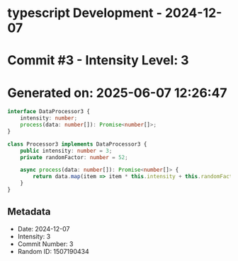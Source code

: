 ﻿# typescript Development - 2024-12-07
# Commit #3 - Intensity Level: 3
# Generated on: 2025-06-07 12:26:47
```typescript
interface DataProcessor3 {
    intensity: number;
    process(data: number[]): Promise<number[]>;
}

class Processor3 implements DataProcessor3 {
    public intensity: number = 3;
    private randomFactor: number = 52;

    async process(data: number[]): Promise<number[]> {
        return data.map(item => item * this.intensity + this.randomFactor);
    }
}
```
## Metadata
- Date: 2024-12-07
- Intensity: 3
- Commit Number: 3
- Random ID: 1507190434

